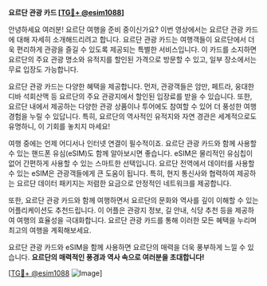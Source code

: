 **요르단 관광 카드 [[TG💪+ @esim1088](https://t.me/s/esim1088)]**

안녕하세요 여러분! 요르단 여행을 준비 중이신가요? 이번 영상에서는 요르단 관광 카드에 대해 자세히 소개해드리려고 합니다. 요르단 관광 카드는 여행객들이 요르단에서 더욱 편리하게 관광을 즐길 수 있도록 제공되는 특별한 서비스입니다. 이 카드를 소지하면 요르단의 주요 관광 명소와 유적지를 할인된 가격으로 방문할 수 있고, 일부 장소에서는 무료 입장도 가능합니다.

요르단 관광 카드는 다양한 혜택을 제공합니다. 먼저, 관광객들은 암만, 페트라, 웅대한 디바 석회산맥 등 요르단의 주요 관광지에서 할인된 입장료를 받을 수 있습니다. 또한, 요르단 내에서 제공하는 다양한 관광 상품이나 투어에도 참여할 수 있어 더 풍성한 여행 경험을 누릴 수 있답니다. 특히, 요르단의 역사적인 유적지와 자연 경관은 세계적으로도 유명하니, 이 기회를 놓치지 마세요!

여행 중에는 언제 어디서나 인터넷 연결이 필수적이죠. 요르단 관광 카드와 함께 사용할 수 있는 핸드폰 유심(eSIM)도 함께 알아보시면 좋습니다. eSIM은 물리적인 유심칩이 없어 간편하게 사용할 수 있는 스마트한 선택입니다. 요르단 전역에서 데이터를 사용할 수 있는 eSIM은 관광객들에게 큰 도움이 됩니다. 특히, 현지 통신사와 협력하여 제공하는 요르단 데이터 패키지는 저렴한 요금으로 안정적인 네트워크를 제공합니다.

또한, 요르단 관광 카드와 함께 여행하면서 요르단의 문화와 역사를 깊이 이해할 수 있는 어플리케이션도 추천드립니다. 이 어플은 관광지 정보, 길 안내, 식당 추천 등을 제공하여 여행의 효율성을 극대화합니다. 요르단 관광 카드를 통해 이러한 모든 혜택을 누리며 최고의 여행을 계획해보세요.

요르단 관광 카드와 eSIM을 함께 사용하면 요르단의 매력을 더욱 풍부하게 느낄 수 있습니다. **요르단의 매력적인 풍경과 역사 속으로 여러분을 초대합니다!** 

[[TG💪+ @esim1088](https://t.me/s/esim1088) ![Image](https://i.postimg.cc/Y0z9fWf4/image.png)]